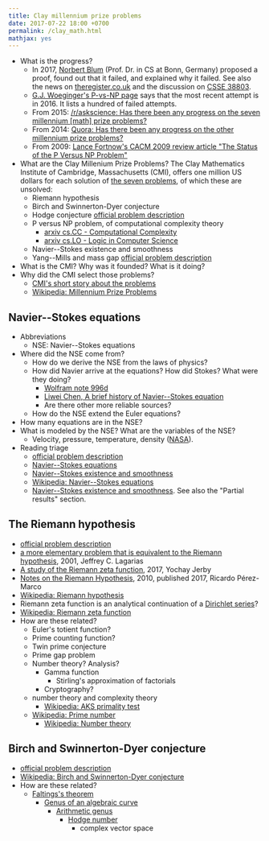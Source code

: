 ```yaml
---
title: Clay millennium prize problems
date: 2017-07-22 18:00 +0700
permalink: /clay_math.html
mathjax: yes
---
```


- What is the progress?
    - In 2017, [Norbert Blum](http://theory.cs.uni-bonn.de/blum/blum.var) (Prof. Dr. in CS at Bonn, Germany)
    proposed a proof, found out that it failed, and explained why it failed.
    See also the news on [theregister.co.uk](https://www.theregister.co.uk/2017/08/31/pnp_proof_fails_yet_again/)
    and the discussion on [CSSE 38803](https://cstheory.stackexchange.com/questions/38803/is-norbert-blums-2017-proof-that-p-ne-np-correct).
    - [G.J. Woeginger's P-vs-NP page](https://www.win.tue.nl/~gwoegi/P-versus-NP.htm)
    says that the most recent attempt is in 2016. It lists a hundred of failed attempts.
    - From 2015: [/r/askscience: Has there been any progress on the seven millennium [math] prize problems?](https://www.reddit.com/r/askscience/comments/2shpn7/has_there_been_any_progress_on_the_seven/)
    - From 2014: [Quora: Has there been any progress on the other millennium prize problems?](https://www.quora.com/Has-there-been-any-progress-on-the-other-Millennium-Prize-Problems)
    - From 2009: [Lance Fortnow's CACM 2009 review article "The Status of the P Versus NP Problem"](https://cacm.acm.org/magazines/2009/9/38904-the-status-of-the-p-versus-np-problem/fulltext)
- What are the Clay Millenium Prize Problems?
The Clay Mathematics Institute of Cambridge, Massachusetts (CMI),
offers one million US dollars for each solution of [the seven problems](http://www.claymath.org/millennium-problems),
of which these are unsolved:
    - Riemann hypothesis
    - Birch and Swinnerton-Dyer conjecture
    - Hodge conjecture
    [official problem description](http://www.claymath.org/sites/default/files/hodge.pdf)
    - P versus NP problem, of computational complexity theory
        - [arxiv cs.CC - Computational Complexity](https://arxiv.org/list/cs.CC/recent)
        - [arxiv cs.LO - Logic in Computer Science](https://arxiv.org/list/cs.LO/recent)
    - Navier--Stokes existence and smoothness
    - Yang--Mills and mass gap
    [official problem description](http://www.claymath.org/sites/default/files/yangmills.pdf)
- What is the CMI? Why was it founded? What is it doing?
- Why did the CMI select those problems?
    - [CMI's short story about the problems](http://www.claymath.org/millennium-problems/millennium-prize-problems)
    - [Wikipedia: Millennium Prize Problems](https://en.wikipedia.org/wiki/Millennium_Prize_Problems)

## Navier--Stokes equations

- Abbreviations
    - NSE: Navier--Stokes equations
- Where did the NSE come from?
    - How do we derive the NSE from the laws of physics?
    - How did Navier arrive at the equations? How did Stokes? What were they doing?
        - [Wolfram note 996d](https://www.wolframscience.com/reference/notes/996d)
        - [Liwei Chen, A brief history of Navier--Stokes equation](http://liwei-chen.blogspot.co.id/2007/09/brief-history-of-navier-stokes-equation.html)
        - Are there other more reliable sources?
    - How do the NSE extend the Euler equations?
- How many equations are in the NSE?
- What is modeled by the NSE? What are the variables of the NSE?
    - Velocity, pressure, temperature, density ([NASA](https://www.grc.nasa.gov/www/k-12/airplane/nseqs.html)).
- Reading triage
    - [official problem description](http://www.claymath.org/sites/default/files/navierstokes.pdf)
    - [Navier--Stokes equations](https://en.wikipedia.org/wiki/Navier%E2%80%93Stokes_equations)
    - [Navier--Stokes existence and smoothness](https://en.wikipedia.org/wiki/Navier%E2%80%93Stokes_existence_and_smoothness)
    - [Wikipedia: Navier--Stokes equations](https://en.wikipedia.org/wiki/Navier%E2%80%93Stokes_equations)
    - [Navier--Stokes existence and smoothness](https://en.wikipedia.org/wiki/Navier%E2%80%93Stokes_existence_and_smoothness).
    See also the "Partial results" section.

## The Riemann hypothesis

- [official problem description](http://www.claymath.org/sites/default/files/official_problem_description.pdf)
- [a more elementary problem that is equivalent to the Riemann hypothesis](http://www.math.lsa.umich.edu/~lagarias/doc/elementaryrh.pdf), 2001, Jeffrey C. Lagarias
- [A study of the Riemann zeta function](https://arxiv.org/abs/1707.01754), 2017, Yochay Jerby
- [Notes on the Riemann Hypothesis](https://arxiv.org/abs/1707.01770), 2010, published 2017, Ricardo Pérez-Marco
- [Wikipedia: Riemann hypothesis](https://en.wikipedia.org/wiki/Riemann_hypothesis)
- Riemann zeta function is an analytical continuation of a [Dirichlet series](https://en.wikipedia.org/wiki/Dirichlet_series)?
- [Wikipedia: Riemann zeta function](https://en.wikipedia.org/wiki/Riemann_zeta_function)
- How are these related?
    - Euler's totient function?
    - Prime counting function?
    - Twin prime conjecture
    - Prime gap problem
    - Number theory? Analysis?
        - Gamma function
            - Stirling's approximation of factorials
        - Cryptography?
    - number theory and complexity theory
        - [Wikipedia: AKS primality test](https://en.wikipedia.org/wiki/AKS_primality_test)
    - [Wikipedia: Prime number](https://en.wikipedia.org/wiki/Prime_number)
        - [Wikipedia: Number theory](https://en.wikipedia.org/wiki/Number_theory)

## Birch and Swinnerton-Dyer conjecture

- [official problem description](http://www.claymath.org/sites/default/files/birchswin.pdf)
- [Wikipedia: Birch and Swinnerton-Dyer conjecture](https://en.wikipedia.org/wiki/Birch_and_Swinnerton-Dyer_conjecture)
- How are these related?
    - [Faltings's theorem](https://en.wikipedia.org/wiki/Faltings%27s_theorem)
        - [Genus of an algebraic curve](https://en.wikipedia.org/wiki/Genus_(mathematics)#Algebraic_geometry)
            - [Arithmetic genus](https://en.wikipedia.org/wiki/Arithmetic_genus)
                - [Hodge number](https://en.wikipedia.org/wiki/Hodge_theory)
                     - complex vector space
